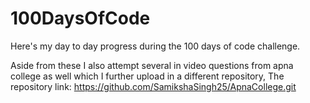 # 100DaysOfCode
Here's my day to day progress during the 100 days of code challenge.

Aside from these I also attempt several in video questions from apna college as well which I further upload in a different repository,
The repository link: https://github.com/SamikshaSingh25/ApnaCollege.git

